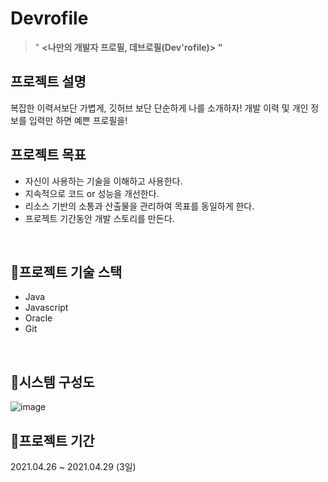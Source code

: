 # Devrofile

> " **<나만의 개발자 프로필, 데브로필(Dev'rofile)> "**


## **프로젝트 설명**

복잡한 이력서보단 가볍게, 깃허브 보단 단순하게 나를 소개하자!
개발 이력 및 개인 정보를 입력만 하면 예쁜 프로필을!
<br/>

## **프로젝트 목표**

- 자신이 사용하는 기술을 이해하고 사용한다.
- 지속적으로 코드 or 성능을 개선한다.
- 리소스 기반의 소통과 산출물을 관리하여 목표를 동일하게 한다.
- 프로젝트 기간동안 개발 스토리를 만든다.  
<br/>

## 🍴**프로젝트 기술 스택**

- Java
- Javascript
- Oracle
- Git  
<br/>

## 🍴**시스템 구성도**

![image](https://user-images.githubusercontent.com/50897259/116490818-4ee30a00-a8d3-11eb-8878-c437ae4b2182.png)


## 🍴**프로젝트 기간**

2021.04.26 ~ 2021.04.29 (3일)  
<br/>
